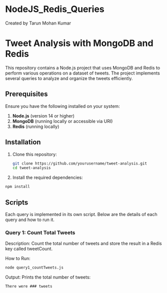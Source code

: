 # NodeJS_Redis_Queries
Created by Tarun Mohan Kumar

# Tweet Analysis with MongoDB and Redis

This repository contains a Node.js project that uses MongoDB and Redis to perform various operations on a dataset of tweets. The project implements several queries to analyze and organize the tweets efficiently.

## Prerequisites

Ensure you have the following installed on your system:

1. **Node.js** (version 14 or higher)
2. **MongoDB** (running locally or accessible via URI)
3. **Redis** (running locally)

## Installation

1. Clone this repository:
   ```bash
   git clone https://github.com/yourusername/tweet-analysis.git
   cd tweet-analysis
   ```
2. Install the required dependencies:
  ``` bash
  npm install
  ```

## Scripts
Each query is implemented in its own script. Below are the details of each query and how to run it.

### Query 1: Count Total Tweets
Description:
Count the total number of tweets and store the result in a Redis key called tweetCount.

How to Run:
``` bash
node query1_countTweets.js
```
Output:
Prints the total number of tweets:
```
There were ### tweets
```


